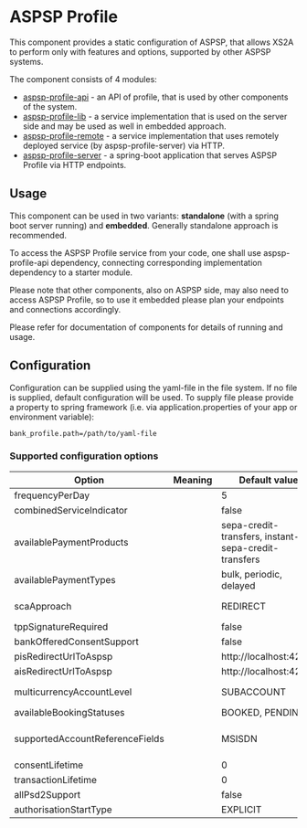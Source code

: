 # ASPSP Profile

This component provides a static configuration of ASPSP, that allows XS2A to perform only with features and options,
supported by other ASPSP systems.

The component consists of 4 modules:
* [aspsp-profile-api](aspsp-profile-api/README.md) - an API of profile, that is used by other components of the system.
* [aspsp-profile-lib](aspsp-profile-lib/README.md) - a service implementation that is used on the server side and may be used as well in embedded approach.
* [aspsp-profile-remote](aspsp-profile-remote/README.md) - a service implementation that uses remotely deployed service (by aspsp-profile-server) via HTTP.
* [aspsp-profile-server](aspsp-profile-server/README.md) - a spring-boot application that serves ASPSP Profile via HTTP endpoints.

## Usage
This component can be used in two variants: **standalone** (with a spring boot server running) and **embedded**.
Generally standalone approach is recommended.

To access the ASPSP Profile service from your code, one shall use aspsp-profile-api dependency, connecting corresponding implementation dependency to a starter module.

Please note that other components, also on ASPSP side, may also need to access ASPSP Profile, so to use it embedded please plan your endpoints and connections accordingly.

Please refer for documentation of components for details of running and usage.

## Configuration
Configuration can be supplied using the yaml-file in the file system.
If no file is supplied, default configuration will be used.
To supply file please provide a property to spring framework (i.e. via application.properties of your app or environment variable):
```
bank_profile.path=/path/to/yaml-file
```

### Supported configuration options


| Option                         | Meaning                            | Default value                                        | Possible values                                                                                      |
|--------------------------------|------------------------------------|------------------------------------------------------|------------------------------------------------------------------------------------------------------|
|frequencyPerDay                 |                                    | 5                                                    |                                                                                                      |
|combinedServiceIndicator        |                                    | false                                                |                                                                                                      | 
|availablePaymentProducts        |                                    | sepa-credit-transfers, instant-sepa-credit-transfers | sepa-credit-transfers, instant-sepa-credit-transfers, target-2-payments,cross-border-credit-transfers| 
|availablePaymentTypes           |                                    | bulk, periodic, delayed                              | Note: single payments are always available                                                           | 
|scaApproach                     |                                    | REDIRECT                                             | REDIRECT, EMBEDDED, DECOUPLED, OAUTH                                                                 | 
|tppSignatureRequired            |                                    | false                                                |                                                                                                      | 
|bankOfferedConsentSupport       |                                    | false                                                |                                                                                                      | 
|pisRedirectUrlToAspsp           |                                    | http://localhost:4200/                               | String                                                                                               | 
|aisRedirectUrlToAspsp           |                                    | http://localhost:4200/                               | String                                                                                               | 
|multicurrencyAccountLevel       |                                    | SUBACCOUNT                                           | SUBACCOUNT, AGGREGATION, AGGREGATION_AND_SUBACCOUNT                                                  | 
|availableBookingStatuses        |                                    | BOOKED, PENDING                                      | BOOKED, PENDING, BOTH                                                                                | 
|supportedAccountReferenceFields |                                    | MSISDN                                               | IBAN, BBAN, PAN, MASKEDPAN, MSISDN. Note: IBAN is always supported                                   | 
|consentLifetime                 |                                    | 0                                                    |                                                                                                      | 
|transactionLifetime             |                                    | 0                                                    |                                                                                                      | 
|allPsd2Support                  |                                    | false                                                |                                                                                                      | 
|authorisationStartType          |                                    | EXPLICIT                                             | EXPLICIT, IMPLICIT                                                                                   | 
